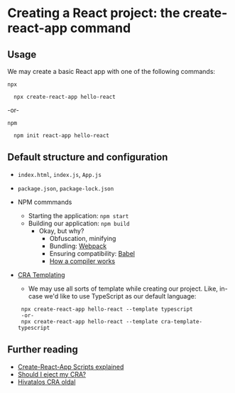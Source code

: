 # Creating a React project: the create-react-app command

## Usage

We may create a basic React app with one of the following commands:

`npx`

```shell
  npx create-react-app hello-react
```

-or-

`npm`

```shell
  npm init react-app hello-react
```

## Default structure and configuration

- `index.html`, `index.js`, `App.js`
- `package.json`, `package-lock.json`
- NPM commmands
    - Starting the application: `npm start`
    - Building our application: `npm build`
        - Okay, but why?
            - Obfuscation, minifying
            - Bundling: [Webpack](https://webpack.js.org/)
            - Ensuring compatibility: [Babel](https://babeljs.io/)
            - [How a compiler works](https://github.com/jamiebuilds/the-super-tiny-compiler/blob/master/the-su)

- [CRA Templating](https://www.npmjs.com/search?q=cra-template-*&ranking=popularity)
    - We may use all sorts of template while creating our project. Like, in-case we'd like to use TypeScript as our
      default language:
    ```shell
     npx create-react-app hello-react --template typescript
     -or-
     npx create-react-app hello-react --template cra-template-typescript
    ```

## Further reading

- [Create-React-App Scripts explained](https://www.freecodecamp.org/news/create-react-app-npm-scripts-explained/)
- [Should I eject my CRA?](https://sebhastian.com/create-react-app-eject/)
- [Hivatalos CRA oldal](https://create-react-app.dev/)
